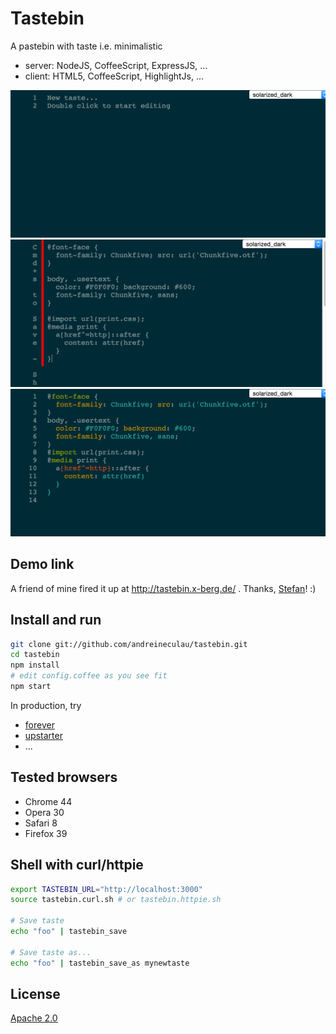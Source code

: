 # Tastebin

A pastebin with taste i.e. minimalistic

* server: NodeJS, CoffeeScript, ExpressJS, ...
* client: HTML5, CoffeeScript, HighlightJs, ...

![New](SEEME.png)
![Edit](SEEME2.png)
![Share](SEEME3.png)


## Demo link

A friend of mine fired it up at http://tastebin.x-berg.de/ . Thanks, [Stefan](https://github.com/sstrigler)! :)


## Install and run

```sh
git clone git://github.com/andreineculau/tastebin.git
cd tastebin
npm install
# edit config.coffee as you see fit
npm start
```

In production, try

* [forever](https://github.com/foreverjs/forever)
* [upstarter](https://github.com/carlos8f/node-upstarter)
* ...


## Tested browsers

* Chrome 44
* Opera 30
* Safari 8
* Firefox 39


## Shell with curl/httpie

```sh
export TASTEBIN_URL="http://localhost:3000"
source tastebin.curl.sh # or tastebin.httpie.sh

# Save taste
echo "foo" | tastebin_save

# Save taste as...
echo "foo" | tastebin_save_as mynewtaste
```


## License

[Apache 2.0](LICENSE)
